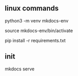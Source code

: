 ## linux commands
python3 -m venv mkdocs-env

source mkdocs-env/bin/activate

pip install -r requirements.txt

## init
mkdocs serve